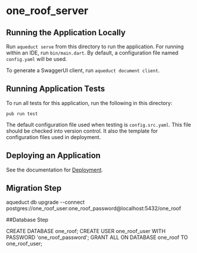 # one_roof_server

## Running the Application Locally

Run `aqueduct serve` from this directory to run the application. For running within an IDE, run `bin/main.dart`. By default, a configuration file named `config.yaml` will be used.

To generate a SwaggerUI client, run `aqueduct document client`.

## Running Application Tests

To run all tests for this application, run the following in this directory:

```
pub run test
```

The default configuration file used when testing is `config.src.yaml`. This file should be checked into version control. It also the template for configuration files used in deployment.

## Deploying an Application

See the documentation for [Deployment](https://aqueduct.io/docs/deploy/).


## Migration Step

aqueduct db upgrade --connect postgres://one_roof_user:one_roof_password@localhost:5432/one_roof

##Database Step

  CREATE DATABASE one_roof;
  CREATE USER one_roof_user WITH PASSWORD 'one_roof_password';
  GRANT ALL ON DATABASE one_roof TO one_roof_user;
